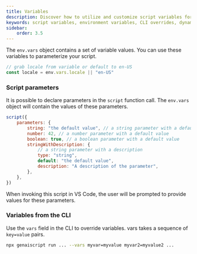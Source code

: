 ```yaml
---
title: Variables
description: Discover how to utilize and customize script variables for dynamic scripting capabilities with env.vars.
keywords: script variables, environment variables, CLI overrides, dynamic scripting, configuration
sidebar:
    order: 3.5
---
```


The `env.vars` object contains a set of variable values. You can use these variables to parameterize your script.

```javascript
// grab locale from variable or default to en-US
const locale = env.vars.locale || "en-US"
```

### Script parameters

It is possible to declare parameters in the `script` function call. The `env.vars` object will contain the values of these parameters.

```js
script({
    parameters: {
        string: "the default value", // a string parameter with a default value
        number: 42, // a number parameter with a default value
        boolean: true, // a boolean parameter with a default value
        stringWithDescription: {
            // a string parameter with a description
            type: "string",
            default: "the default value",
            description: "A description of the parameter",
        },
    },
})
```

When invoking this script in VS Code, the user will be prompted to provide values for these parameters.

### Variables from the CLI

Use the `vars` field in the CLI to override variables. vars takes a sequence of `key=value` pairs.

```sh
npx genaiscript run ... --vars myvar=myvalue myvar2=myvalue2 ...
```
